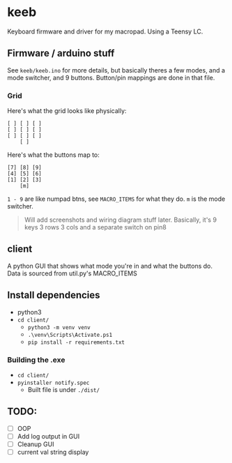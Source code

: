 # keeb

Keyboard firmware and driver for my macropad. Using a Teensy LC.

## Firmware / arduino stuff
See `keeb/keeb.ino` for more details, but basically theres a few modes, and a mode switcher, and 9 buttons. Button/pin mappings are done in that file.

### Grid
Here's what the grid looks like physically:
```
[ ] [ ] [ ]
[ ] [ ] [ ]
[ ] [ ] [ ]
    [ ]
```

Here's what the buttons map to:
```
[7] [8] [9]
[4] [5] [6]
[1] [2] [3]
    [m]
```
`1 - 9` are like numpad btns, see `MACRO_ITEMS` for what they do.
`m` is the mode switcher.

> Will add screenshots and wiring diagram stuff later. Basically, it's 9 keys 3 rows 3 cols and a separate switch on pin8

## client
A python GUI that shows what mode you're in and what the buttons do. Data is sourced from util.py's MACRO_ITEMS

## Install dependencies
- python3
- `cd client/`
    - `python3 -m venv venv`
    - `.\venv\Scripts\Activate.ps1`
    - `pip install -r requirements.txt`

### Building the .exe
- `cd client/`
- `pyinstaller notify.spec`
    - Built file is under `./dist/`


## TODO:
- [ ] OOP
- [ ] Add log output in GUI
- [ ] Cleanup GUI
- [ ] current val string display